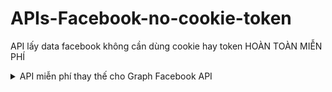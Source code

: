 # APIs-Facebook-no-cookie-token
API lấy data facebook không cần dùng cookie hay token
HOÀN TOÀN MIỄN PHÍ

<details>

<summary>API miễn phí thay thế cho Graph Facebook API</summary>

### URL ban đầu của Graph Facebook API

```http
GET http://graph.facebook.com/{YOUR PATH AND PARAM}...
```

### URL thay thế

```http
GET http://graph.scanfb.top/graph/{YOUR PATH AND PARAM}...&access_token=N8o3eySfREuw1pbt3fmcLg
```

| Parameter | Type     | Description                |
| :-------- | :------- | :------------------------- |
| `access_token` | `string` | **Bắt buộc**. Token trên được chia sẽ công khai, nhiều người dùng, request có thể sẽ chậm. Liên hệ Kiệt để nhận Token riêng miễn phí |

### Hoạt động cho tất cả endpoint của Graph Facebook API

### Response

```json
{
    "success": true,
    "message": "",
    "data": {Graph Facebook API responses}
}
```
</details>
